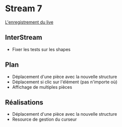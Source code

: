 # Stream 7
[L'enregistrement du live](https://www.youtube.com/watch?v=hYtIbICJtJ4&list=PLyEcLxim6vkJLZYz7liB58HppFR1ASUmf&index=6)

## InterStream
* Fixer les tests sur les shapes

## Plan
* Déplacement d'une pièce avec la nouvelle structure
* Déplacement si clic sur l'élément (pas n'importe où)
* Affichage de multiples pièces

## Réalisations
* Déplacement d'une pièce avec la nouvelle structure
* Resource de gestion du curseur
